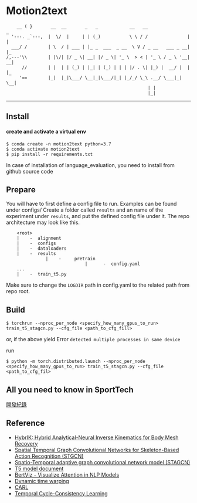 # Motion2text

```                            
    __ ( }       __  __       _   _            __   __                _   
  '---. _`---,  |  \/  |     | | (_)           \ \ / /               | |  
  ___/ /        | \  / | ___ | |_ _  ___  _ __  \ V / _ __   ___ _ __| |_  
/,---'\\        | |\/| |/ _ \| __| |/ _ \| '_ \  > < | '_ \ / _ \ '__| __|
      //        | |  | | (_) | |_| | (_) | | | |/ . \| |_) |  __/ |  | |_ 
     '==        |_|  |_|\___/ \__|_|\___/|_| |_/_/ \_\ .__/ \___|_|   \__|
                                                      | |                  
                                                      |_|                   
```
---

## Install 
#### create and activate a virtual env
```
$ conda create -n motion2text python=3.7
$ conda activate motion2text
$ pip install -r requirements.txt
```
In case of installation of language_evaluation, you need to install from github source code

## Prepare
You will have to first define a config file to run. Examples can be found under configs/
Create a folder called ```results``` and an name of the experiment under ```results```, and put the defined config file under it. The repo architecture may look like this.
```
    <root>
    |    -  alignment
    |    -  configs
    |    -  dataloaders
    |    -  results
               |    -     pretrain
                              |      -  config.yaml
    ...
    |    -  train_t5.py  
```
Make sure to change the ```LOGDIR``` path in config.yaml to the related path from repo root.

## Build

```shell
$ torchrun --nproc_per_node <specify_how_many_gpus_to_run> train_t5_stagcn.py --cfg_file <path_to_cfg_fill>
```

or, if the above yield Error ```detected multiple processes in same device```

run

```shell
$ python -m torch.distributed.launch --nproc_per_node <specify_how_many_gpus_to_run> train_t5_stagcn.py --cfg_file <path_to_cfg_fil>
```

## All you need to know in SportTech
[開發紀錄](https://hackmd.io/@weihsinyeh/MotionXperts)

## Reference
* [HybrIK: Hybrid Analytical-Neural Inverse Kinematics for Body Mesh Recovery](https://github.com/Jeff-sjtu/HybrIK)
* [Spatial Temporal Graph Convolutional Networks for Skeleton-Based Action Recognition (STGCN)](https://github.com/yysijie/st-gcn)
* [Spatio-Temporal adaptive graph convolutional network model (STAGCN)](https://github.com/QiweiMa-LL/STAGCN)
* [T5 model document](https://huggingface.co/docs/transformers/model_doc/t5)
* [BertViz - Visualize Attention in NLP Models](https://github.com/jessevig/bertviz)
* [Dynamic time warping](https://github.com/minghchen/CARL_code/blob/master/utils/dtw.py)
* [CARL](https://arxiv.org/abs/2203.14957)
* [Temporal Cycle-Consistency Learning](https://arxiv.org/abs/1904.07846)